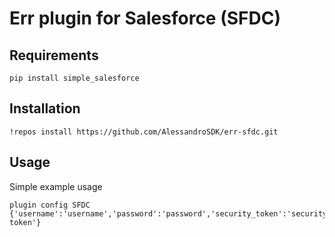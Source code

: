 Err plugin for Salesforce (SFDC)
===

Requirements
---
```
pip install simple_salesforce
```
Installation
---
```
!repos install https://github.com/AlessandroSDK/err-sfdc.git
```

Usage
---
Simple example usage

```
plugin config SFDC {'username':'username','password':'password','security_token':'security token'}
```
